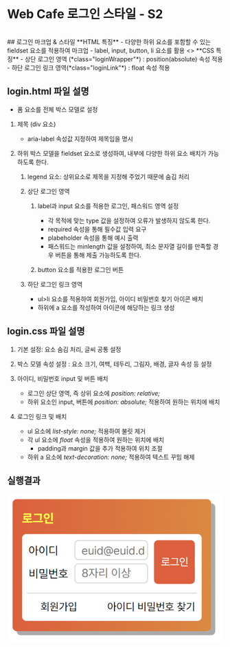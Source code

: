# Web Cafe 로그인 스타일 - S2  
<br/>
## 로그인 마크업 & 스타일
**HTML 특징**
- 다양한 하위 요소를 포함할 수 있는 fieldset 요소를 적용하여 마크업
- label, input, button, li 요소를 활용  
<>
**CSS 특징**
  - 상단 로그인 영역 (*class="loginWrapper"*) : position(absolute) 속성 적용
  - 하단 로그인 링크 영역(*class="loginLink"*) : float 속성 적용  
  
  
## login.html 파일 설명
- 폼 요소를 전체 박스 모델로 설정  
  
1. 제목 (div 요소)
    - aria-label 속성값 지정하여 제목임을 명시  
  
2. 하위 박스 모델을 fieldset 요소로 생성하여, 내부에 다양한 하위 요소 배치가 가능하도록 한다.
    1. legend 요소: 상위요소로 제목을 지정해 주었기 때문에 숨김 처리  
  
    2. 상단 로그인 영역
        1. label과 input 요소를 적용한 로그인, 패스워드 영역 설정
            - 각 목적에 맞는 type 값을 설정하여 오류가 발생하지 않도록 한다.
            - required 속성을 통해 필수값 입력 요구
            - plabeholder 속성을 통해 예시 출력
            - 패스워드는 minlength 값을 설정하여, 최소 문자열 길이를 만족할 경우 버튼을 통해 제출 가능하도록 한다.  
  
        2. button 요소를 적용한 로그인 버튼    
  
    3. 하단 로그인 링크 영역
        - ul>li 요소를 적용하여 회원가입, 아이디 비밀번호 찾기 아이콘 배치
       - 하위에 a 요소를 작성하여 아이콘에 해당하는 링크 생성  
  
  
## login.css 파일 설명
1. 기본 설정: 요소 숨김 처리, 글씨 공통 설정  
  
2. 박스 모델 속성 설정 : 요소 크기, 여백, 테두리, 그림자, 배경, 글자 속성 등 설정  
  
3. 아이디, 비밀번호 input 및 버튼 배치
    - 로그인 상단 영역, 즉 상위 요소에 *position: relative;*
    - 하위 요소인 input, 버튼에 *position: absolute;* 적용하여 원하는 위치에 배치  

4. 로그인 링크 및 배치
    - ul 요소에 *list-style: none;* 적용하여 불릿 제거
    - 각 ul 요소에 *float* 속성을 적용하여 원하는 위치에 배치
        - padding과 margin 값을 추가 적용하여 위치 조절
    - 하위 a 요소에 *text-decoration: none;* 적용하여 텍스트 꾸밈 해제  
  
  
## 실행결과
![homework2](./images/homework2.PNG)